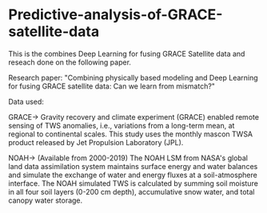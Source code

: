 # Predictive-analysis-of-GRACE-satellite-data

This is the combines Deep Learning for fusing GRACE Satellite data and reseach done on the 
following paper.

Research paper: "Combining physically based modeling and Deep Learning for fusing GRACE 
satellite data: Can we learn from mismatch?"

Data used:

GRACE->
    Gravity recovery and climate experiment (GRACE) enabled remote sensing of TWS anomalies, 
    i.e., variations from a long-term mean, at regional to continental scales. This study uses 
    the monthly mascon TWSA product released by Jet Propulsion Laboratory (JPL). 
    
NOAH->
    (Available from 2000-2019)
    The NOAH LSM from NASA's global land data assimilation system maintains surface energy and water 
    balances and simulate the exchange of water and energy fluxes at a soil-atmosphere interface. 
    The NOAH simulated TWS is calculated by summing soil moisture in all four soil layers (0-200 cm
    depth), accumulative snow water, and total canopy water storage.
